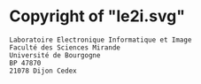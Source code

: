 Copyright of "le2i.svg"
========================

    Laboratoire Electronique Informatique et Image
	Faculté des Sciences Mirande
	Université de Bourgogne
	BP 47870
	21078 Dijon Cedex

